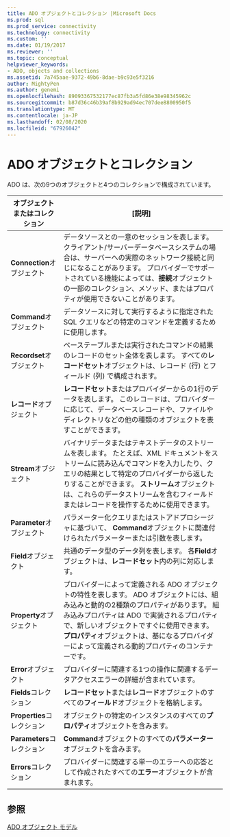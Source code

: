 ```yaml
---
title: ADO オブジェクトとコレクション |Microsoft Docs
ms.prod: sql
ms.prod_service: connectivity
ms.technology: connectivity
ms.custom: ''
ms.date: 01/19/2017
ms.reviewer: ''
ms.topic: conceptual
helpviewer_keywords:
- ADO, objects and collections
ms.assetid: 7a745aae-9372-49b6-8dae-b9c93e5f3216
author: MightyPen
ms.author: genemi
ms.openlocfilehash: 89093367532177ec87fb3a5fd86e38e98345962c
ms.sourcegitcommit: b87d36c46b39af8b929ad94ec707dee8800950f5
ms.translationtype: MT
ms.contentlocale: ja-JP
ms.lasthandoff: 02/08/2020
ms.locfileid: "67926042"
---
```

# <a name="ado-objects-and-collections"></a>ADO オブジェクトとコレクション
ADO は、次の9つのオブジェクトと4つのコレクションで構成されています。  
  
|オブジェクトまたはコレクション|[説明]|  
|--------------------------|-----------------|  
|**Connection**オブジェクト|データソースとの一意のセッションを表します。 クライアント/サーバーデータベースシステムの場合は、サーバーへの実際のネットワーク接続と同じになることがあります。 プロバイダーでサポートされている機能によっては、**接続**オブジェクトの一部のコレクション、メソッド、またはプロパティが使用できないことがあります。|  
|**Command**オブジェクト|データソースに対して実行するように指定された SQL クエリなどの特定のコマンドを定義するために使用します。|  
|**Recordset**オブジェクト|ベーステーブルまたは実行されたコマンドの結果のレコードのセット全体を表します。 すべての**レコードセット**オブジェクトは、レコード (行) とフィールド (列) で構成されます。|  
|**レコード**オブジェクト|**レコードセット**またはプロバイダーからの1行のデータを表します。 このレコードは、プロバイダーに応じて、データベースレコードや、ファイルやディレクトリなどの他の種類のオブジェクトを表すことができます。|  
|**Stream**オブジェクト|バイナリデータまたはテキストデータのストリームを表します。 たとえば、XML ドキュメントをストリームに読み込んでコマンドを入力したり、クエリの結果として特定のプロバイダーから返したりすることができます。 **ストリーム**オブジェクトは、これらのデータストリームを含むフィールドまたはレコードを操作するために使用できます。|  
|**Parameter**オブジェクト|パラメーター化クエリまたはストアドプロシージャに基づいて、 **Command**オブジェクトに関連付けられたパラメーターまたは引数を表します。|  
|**Field**オブジェクト|共通のデータ型のデータ列を表します。 各**Field**オブジェクトは、**レコードセット**内の列に対応します。|  
|**Property**オブジェクト|プロバイダーによって定義される ADO オブジェクトの特性を表します。 ADO オブジェクトには、組み込みと動的の2種類のプロパティがあります。 組み込みプロパティは ADO で実装されるプロパティで、新しいオブジェクトですぐに使用できます。 **プロパティ**オブジェクトは、基になるプロバイダーによって定義される動的プロパティのコンテナーです。|  
|**Error**オブジェクト|プロバイダーに関連する1つの操作に関連するデータアクセスエラーの詳細が含まれています。|  
|**Fields**コレクション|**レコードセット**または**レコード**オブジェクトのすべての**フィールド**オブジェクトを格納します。|  
|**Properties**コレクション|オブジェクトの特定のインスタンスのすべての**プロパティ**オブジェクトを含みます。|  
|**Parameters**コレクション|**Command**オブジェクトのすべての**パラメーター**オブジェクトを含みます。|  
|**Errors**コレクション|プロバイダーに関連する単一のエラーへの応答として作成されたすべての**エラー**オブジェクトが含まれます。|  
  
## <a name="see-also"></a>参照  
 [ADO オブジェクト モデル](../../../ado/reference/ado-api/ado-object-model.md)
